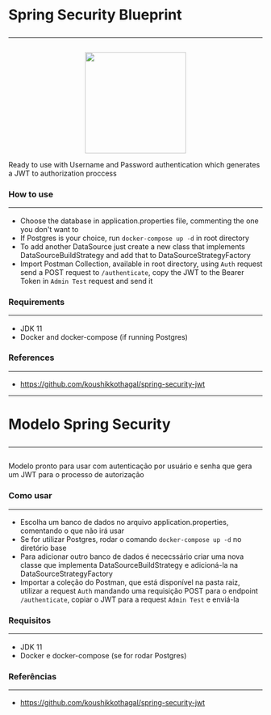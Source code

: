 # Spring Security Blueprint <hr>

<p align="center">
    <img src="https://dzone.com/storage/temp/12434118-spring-boot-logo.png" height="200"/> 
</p>

Ready to use with Username and Password authentication which generates a JWT to authorization proccess
### How to use <hr>
- Choose the database in application.properties file, commenting the one you don't want to
- If Postgres is your choice, run `docker-compose up -d` in root directory
- To add another DataSource just create a new class that implements DataSourceBuildStrategy and add that to DataSourceStrategyFactory
- Import Postman Collection, available in root directory, using `Auth` request send a POST request to `/authenticate`, copy the JWT to the Bearer Token  in `Admin Test` request and send it
### Requirements <hr>
- JDK 11
- Docker and docker-compose (if running Postgres)

### References <hr>
- https://github.com/koushikkothagal/spring-security-jwt 
<hr>

# Modelo Spring Security <hr>
Modelo pronto para usar com autenticação por usuário e senha que gera um JWT para o processo de autorização
### Como usar <hr>
- Escolha um banco de dados no arquivo application.properties, comentando o que não irá usar
- Se for utilizar Postgres, rodar o comando `docker-compose up -d` no diretório base
- Para adicionar outro banco de dados é nececssário criar uma nova classe que implementa DataSourceBuildStrategy e adicioná-la na DataSourceStrategyFactory
- Importar a coleção do Postman, que está disponível na pasta raiz, utilizar a request `Auth` mandando uma requisição POST para o endpoint `/authenticate`, copiar o JWT para a request `Admin Test` e enviá-la
### Requisitos <hr>
- JDK 11
- Docker e docker-compose (se for rodar Postgres)

### Referências <hr>
- https://github.com/koushikkothagal/spring-security-jwt